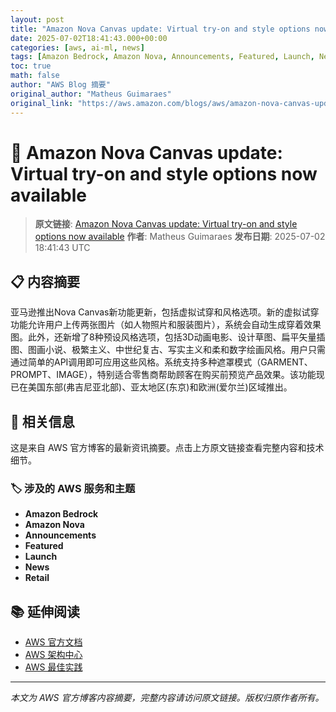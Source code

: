 ```yaml
---
layout: post
title: "Amazon Nova Canvas update: Virtual try-on and style options now available"
date: 2025-07-02T18:41:43.000+00:00
categories: [aws, ai-ml, news]
tags: [Amazon Bedrock, Amazon Nova, Announcements, Featured, Launch, News, Retail]
toc: true
math: false
author: "AWS Blog 摘要"
original_author: "Matheus Guimaraes"
original_link: "https://aws.amazon.com/blogs/aws/amazon-nova-canvas-update-virtual-try-on-and-style-options-now-available/"
---
```


# 🤖 Amazon Nova Canvas update: Virtual try-on and style options now available

> **原文链接**: [Amazon Nova Canvas update: Virtual try-on and style options now available](https://aws.amazon.com/blogs/aws/amazon-nova-canvas-update-virtual-try-on-and-style-options-now-available/)
> **作者**: Matheus Guimaraes
> **发布日期**: 2025-07-02 18:41:43 UTC

## 📋 内容摘要

亚马逊推出Nova Canvas新功能更新，包括虚拟试穿和风格选项。新的虚拟试穿功能允许用户上传两张图片（如人物照片和服装图片），系统会自动生成穿着效果图。此外，还新增了8种预设风格选项，包括3D动画电影、设计草图、扁平矢量插图、图画小说、极繁主义、中世纪复古、写实主义和柔和数字绘画风格。用户只需通过简单的API调用即可应用这些风格。系统支持多种遮罩模式（GARMENT、PROMPT、IMAGE），特别适合零售商帮助顾客在购买前预览产品效果。该功能现已在美国东部(弗吉尼亚北部)、亚太地区(东京)和欧洲(爱尔兰)区域推出。

## 🔗 相关信息

这是来自 AWS 官方博客的最新资讯摘要。点击上方原文链接查看完整内容和技术细节。

### 🏷️ 涉及的 AWS 服务和主题

- **Amazon Bedrock**
- **Amazon Nova**
- **Announcements**
- **Featured**
- **Launch**
- **News**
- **Retail**

## 📚 延伸阅读

- [AWS 官方文档](https://docs.aws.amazon.com/)
- [AWS 架构中心](https://aws.amazon.com/architecture/)
- [AWS 最佳实践](https://aws.amazon.com/architecture/well-architected/)

---

*本文为 AWS 官方博客内容摘要，完整内容请访问原文链接。版权归原作者所有。*